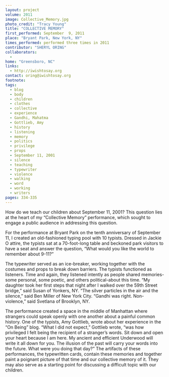 ```yaml
---
layout: project
volume: 2011
image: Collective_Memory.jpg
photo_credit: "Tracy Young"
title: "COLLECTIVE MEMORY"
first_performed: September  9, 2011
place: "Bryant Park, New York, NY"
times_performed: performed three times in 2011
contributor: "SHERYL ORING"
collaborators: 
  - 
home: "Greensboro, NC"
links: 
  - http://iwishtosay.org
contact: oring@iwishtosay.org
footnote: 
tags: 
  - blog
  - body
  - children
  - clothes
  - collective
  - experience
  - Gandhi, Mahatma
  - Gottlieb, Amy
  - history
  - listening
  - memory
  - politics
  - privilege
  - props
  - September 11, 2001
  - silence
  - teaching
  - typewriter
  - violence
  - walking
  - word
  - working
  - writers
pages: 334-335
---
```


How do we teach our children about September 11, 2001? This question lies at the heart of my “Collective Memory” performance, which sought to engage a public audience in addressing this question. 

For the performance at Bryant Park on the tenth anniversary of September 11, I created an old-fashioned typing pool with 10 typists. Dressed in Jackie O attire, the typists sat at a 70-foot-long table and beckoned park visitors to have a seat and answer the question, “What would you like the world to remember about 9-11?” 

The typewriter served as an ice-breaker, working together with the costumes and props to break down barriers. The typists functioned as listeners. Time and again, they listened intently as people shared memories-some personal, some poetic, and others political-about this time. “My daughter took her first steps that night after I walked over the 59th Street bridge,” said Susan of Yonkers, NY. “The silver particles in the air and the silence,” said Ben Miller of New York City. “Gandhi was right. Non-violence,” said Svetlana of Brooklyn, NY. 

The performance created a space in the middle of Manhattan where strangers could speak openly with one another about a painful common history. One of the typists, Amy Gottlieb, wrote about her experience in the “On Being” blog. “What I did not expect,” Gottlieb wrote, “was how privileged I felt being the recipient of a stranger’s words. Sit down and open your heart because I am here. My ancient and efficient Underwood will write it all down for you. The illusion of the past will carry your words into the future. What were you doing that day?” The artifacts of these performances, the typewritten cards, contain these memories and together paint a poignant picture of that time and our collective memory of it. They may also serve as a starting point for discussing a difficult topic with our children.
